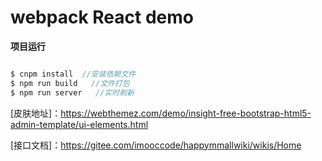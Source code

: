 # webpack React demo


**项目运行**
```javascript

$ cnpm install  //安装依赖文件
$ npm run build   //文件打包
$ npm run server   //实时刷新

```

[皮肤地址]：https://webthemez.com/demo/insight-free-bootstrap-html5-admin-template/ui-elements.html

[接口文档]：https://gitee.com/imooccode/happymmallwiki/wikis/Home
